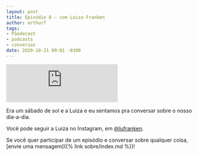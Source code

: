 ```yaml
---
layout: post
title: Episódio 8 – com Luiza Franken
author: arthurf
tags:
- Pãodecast
- podcasts
- conversas
date: 2020-10-21 09:01 -0300
---
```

<iframe class="full-width" src="https://anchor.fm/paomortadela/embed/episodes/Luiza-Franken-elalt7" height="102" frameborder="0" scrolling="no"></iframe>

Era um sábado de sol e a Luiza e eu sentamos pra conversar sobre o nosso dia-a-dia.

Você pode seguir a Luiza no Instagram, em [@lufranken](https://www.instagram.com/lufranken).

Se você quer participar de um episódio e conversar sobre qualquer coisa, [envie uma mensagem]({% link sobre/index.md %})!

